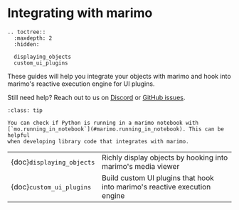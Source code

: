 # Integrating with marimo

```{eval-rst}
.. toctree::
  :maxdepth: 2
  :hidden:

  displaying_objects
  custom_ui_plugins
```

These guides will help you integrate your objects with marimo and hook
into marimo's reactive execution engine for UI plugins.

Still need help? Reach out to us on [Discord](https://discord.gg/JE7nhX6mD8) or
[GitHub issues](https://github.com/marimo-team/marimo/issues).

```{admonition} Checking if running in a marimo notebook
:class: tip

You can check if Python is running in a marimo notebook with
[`mo.running_in_notebook`](#marimo.running_in_notebook). This can be helpful
when developing library code that integrates with marimo.
```



|                           |                                                                           |
| :------------------------ | :------------------------------------------------------------------------ |
| {doc}`displaying_objects` | Richly display objects by hooking into marimo's media viewer              |
| {doc}`custom_ui_plugins`  | Build custom UI plugins that hook into marimo's reactive execution engine |
